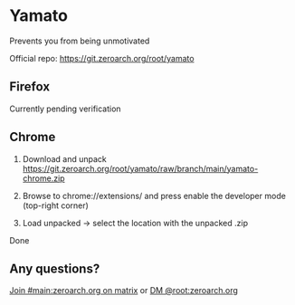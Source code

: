# Yamato

Prevents you from being unmotivated

Official repo: https://git.zeroarch.org/root/yamato

## Firefox

Currently pending verification

## Chrome

1. Download and unpack https://git.zeroarch.org/root/yamato/raw/branch/main/yamato-chrome.zip
2. Browse to chrome://extensions/ and press enable the developer mode (top-right corner)

3. Load unpacked -> select the location with the unpacked .zip

Done

## Any questions?

[Join #main:zeroarch.org on matrix](https://matrix.to/#/#main:zeroarch.org)
or
[DM @root:zeroarch.org](https://matrix.to/#/@root:zeroarch.org)